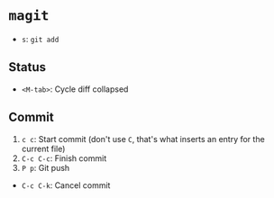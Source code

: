 # `magit`

* `s`: `git add`

## Status

* `<M-tab>`: Cycle diff collapsed

## Commit

1. `c c`: Start commit (don't use `C`, that's what inserts an entry for the current file)
2. `C-c C-c`: Finish commit
3. `P p`: Git push

* `C-c C-k`: Cancel commit
